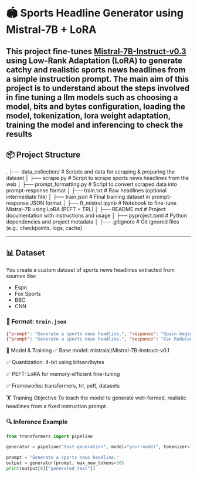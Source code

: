 # 🏟️ Sports Headline Generator using Mistral-7B + LoRA

This project fine-tunes [Mistral-7B-Instruct-v0.3](https://huggingface.co/mistralai/Mistral-7B-Instruct-v0.3) using Low-Rank Adaptation (LoRA) to generate **catchy and realistic sports news headlines** from a simple instruction prompt.
The main aim of this project is to understand about the steps involved in fine tuning a llm models such as choosing a model, bits and bytes configuration, loading the model, tokenization, lora weight adaptation, training the model and inferencing to check the results
---

## 📦 Project Structure
.
├── data_collection/                # Scripts and data for scraping & preparing the dataset
│   ├── scrape.py                   # Script to scrape sports news headlines from the web
│   ├── prompt_formatting.py        # Script to convert scraped data into prompt-response format
│   ├── train.txt                   # Raw headlines (optional intermediate file)
│   ├── train.json                  # Final training dataset in prompt-response JSON format
│
├── ft_mistral.ipynb               # Notebook to fine-tune Mistral-7B using LoRA (PEFT + TRL)
│
├── README.md                      # Project documentation with instructions and usage
│
├── pyproject.toml                 # Python dependencies and project metadata
│
├── .gitignore                     # Git ignored files (e.g., checkpoints, logs, cache)



---

## 📊 Dataset

You create a custom dataset of sports news headlines extracted from sources like:

- Espn
- Fox Sports
- BBC
- CNN

### 🔧 Format: `train.json`

```json
{"prompt": "Generate a sports news headline.", "response": "Spain begin Euro 2025 campaign by thrashing Portugal"}
{"prompt": "Generate a sports news headline.", "response": "Can Raducanu bridge gap to world's best Sabalenka?"}
```


🧠 Model & Training
✅ Base model: mistralai/Mistral-7B-Instruct-v0.1

✅ Quantization: 4-bit using bitsandbytes

✅ PEFT: LoRA for memory-efficient fine-tuning

✅ Frameworks: transformers, trl, peft, datasets

🏋️ Training Objective
To teach the model to generate well-formed, realistic headlines from a fixed instruction prompt.


### 🔍 Inference Example

```python
from transformers import pipeline

generator = pipeline("text-generation", model="your-model", tokenizer="your-tokenizer")

prompt = "Generate a sports news headline."
output = generator(prompt, max_new_tokens=30)
print(output[0]["generated_text"])

